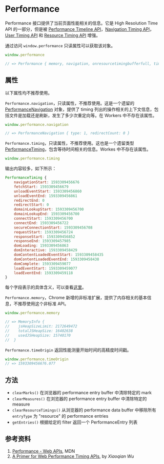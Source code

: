 # Performance

Performance 接口提供了当前页面性能相关的信息。它是 High Resolution Time API 的一部分，但是被 [Performance Timeline API][1]，[Navigation Timing API][2]，[User Timing API][3] 和 [Resource Timing API][4] 增强。

通过访问 `window.performance` 只读属性可以获取该对象。

```js
window.performance

// => Performance { memory, navigation, onresourcetimingbufferfull, timeOrigin, timing }
```

## 属性

以下属性均不推荐使用。

`Performance.navigation`，只读属性，不推荐使用。这是一个遗留的 [PerformanceNavigation][5] 对象，提供了 timing 列出的操作相关的上下文信息，包括文件是加载还是刷新，发生了多少次重定向等。在 Workers 中不存在该属性。

```js
window.performance.navigation

// => PerformanceNavigation { type: 1, redirectCount: 0 }
```

`Performance.timing`，只读属性，不推荐使用。这也是一个遗留类型 [PerformanceTiming][7]，包含等待时间相关的信息。Workes 中不存在该属性。

```js
window.performance.timing
```

输出内容较多，如下所示：

```js
PerformanceTiming {
    navigationStart: 1593309456676
    fetchStart: 1593309456679
    unloadEventStart: 1593309456860
    unloadEventEnd: 1593309456861
    redirectEnd: 0
    redirectStart: 0
    domainLookupStart: 1593309456700
    domainLookupEnd: 1593309456700
    connectStart: 1593309456700
    connectEnd: 1593309456722
    secureConnectionStart: 1593309456708
    requestStart: 1593309456724
    responseStart: 1593309456852
    responseEnd: 1593309457985
    domLoading: 1593309456863
    domInteractive: 1593309458429
    domContentLoadedEventStart: 1593309458435
    domContentLoadedEventEnd: 1593309458438
    domComplete: 1593309459077
    loadEventStart: 1593309459077
    loadEventEnd: 1593309459118
}
```

每个字段表示的具体含义，可以查看[这里][7]。

`Performance.memory`，Chrome 新增的非标准扩展，提供了内存相关的基本信息，不推荐使用这个非标准 API。

```js
window.performance.memory

// => MemoryInfo {
//    jsHeapSizeLimit: 2172649472
//    totalJSHeapSize: 16402638
//    usedJSHeapSize: 15740170
//  }
```

`Performance.timeOrigin` 返回性能测量开始时间的高精度时间戳。

```js
window.performance.timeOrigin
// => 1593309456676.077
```

## 方法

- `clearMarks()` 在浏览器的 performance entry buffer 中清除特定的 mark
- `clearMeasures()` 在浏览器的 performance entry buffer 中清除特定的 measure
- `clearResourceTimings()` 从浏览器的 performance data buffer 中移除所有 `entryType` 为 "resource" 的 performance entries
- `getEntries()` 根据给定的 filter 返回一个 PerformanceEntry 列表

## 参考资料

1. [Performance - Web APIs](https://developer.mozilla.org/en-US/docs/Web/API/Performance), MDN
1. [A Primer for Web Performance Timing APIs][6], by *Xiaoqian Wu*

[1]: https://developer.mozilla.org/en-US/docs/Web/API/Performance_Timeline "Performance Timeline API"
[2]: https://developer.mozilla.org/en-US/docs/Web/API/Navigation_timing_API "Navigation Timing API"
[3]: https://developer.mozilla.org/en-US/docs/Web/API/User_Timing_API "User Timing API"
[4]: https://developer.mozilla.org/en-US/docs/Web/API/Resource_Timing_API "Resource Timing API"
[5]: https://developer.mozilla.org/en-US/docs/Web/API/PerformanceNavigation "PerformanceNavigation - Web APIs"
[6]: https://siusin.github.io/perf-timing-primer/ "A Primer for Web Performance Timing APIs"
[7]: https://developer.mozilla.org/en-US/docs/Web/API/PerformanceTiming "PerformanceTiming - Web APIs"